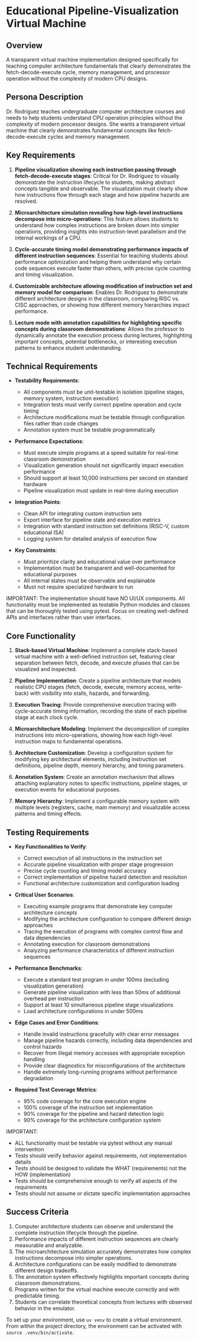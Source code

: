 # Educational Pipeline-Visualization Virtual Machine

## Overview
A transparent virtual machine implementation designed specifically for teaching computer architecture fundamentals that clearly demonstrates the fetch-decode-execute cycle, memory management, and processor operation without the complexity of modern CPU designs.

## Persona Description
Dr. Rodriguez teaches undergraduate computer architecture courses and needs to help students understand CPU operation principles without the complexity of modern processor designs. She wants a transparent virtual machine that clearly demonstrates fundamental concepts like fetch-decode-execute cycles and memory management.

## Key Requirements
1. **Pipeline visualization showing each instruction passing through fetch-decode-execute stages**: Critical for Dr. Rodriguez to visually demonstrate the instruction lifecycle to students, making abstract concepts tangible and observable. The visualization must clearly show how instructions flow through each stage and how pipeline hazards are resolved.

2. **Microarchitecture simulation revealing how high-level instructions decompose into micro-operations**: This feature allows students to understand how complex instructions are broken down into simpler operations, providing insights into instruction-level parallelism and the internal workings of a CPU.

3. **Cycle-accurate timing model demonstrating performance impacts of different instruction sequences**: Essential for teaching students about performance optimization and helping them understand why certain code sequences execute faster than others, with precise cycle counting and timing visualization.

4. **Customizable architecture allowing modification of instruction set and memory model for comparison**: Enables Dr. Rodriguez to demonstrate different architecture designs in the classroom, comparing RISC vs. CISC approaches, or showing how different memory hierarchies impact performance.

5. **Lecture mode with annotation capabilities for highlighting specific concepts during classroom demonstrations**: Allows the professor to dynamically annotate the execution process during lectures, highlighting important concepts, potential bottlenecks, or interesting execution patterns to enhance student understanding.

## Technical Requirements
- **Testability Requirements**:
  - All components must be unit-testable in isolation (pipeline stages, memory system, instruction execution)
  - Integration tests must verify correct pipeline operation and cycle timing
  - Architecture modifications must be testable through configuration files rather than code changes
  - Annotation system must be testable programmatically

- **Performance Expectations**:
  - Must execute simple programs at a speed suitable for real-time classroom demonstration
  - Visualization generation should not significantly impact execution performance
  - Should support at least 10,000 instructions per second on standard hardware
  - Pipeline visualization must update in real-time during execution

- **Integration Points**:
  - Clean API for integrating custom instruction sets
  - Export interface for pipeline state and execution metrics
  - Integration with standard instruction set definitions (RISC-V, custom educational ISA)
  - Logging system for detailed analysis of execution flow

- **Key Constraints**:
  - Must prioritize clarity and educational value over performance
  - Implementation must be transparent and well-documented for educational purposes
  - All internal states must be observable and explainable
  - Must not require specialized hardware to run

IMPORTANT: The implementation should have NO UI/UX components. All functionality must be implemented as testable Python modules and classes that can be thoroughly tested using pytest. Focus on creating well-defined APIs and interfaces rather than user interfaces.

## Core Functionality
1. **Stack-based Virtual Machine**: Implement a complete stack-based virtual machine with a well-defined instruction set, featuring clear separation between fetch, decode, and execute phases that can be visualized and inspected.

2. **Pipeline Implementation**: Create a pipeline architecture that models realistic CPU stages (fetch, decode, execute, memory access, write-back) with visibility into stalls, hazards, and forwarding.

3. **Execution Tracing**: Provide comprehensive execution tracing with cycle-accurate timing information, recording the state of each pipeline stage at each clock cycle.

4. **Microarchitecture Modeling**: Implement the decomposition of complex instructions into micro-operations, showing how each high-level instruction maps to fundamental operations.

5. **Architecture Customization**: Develop a configuration system for modifying key architectural elements, including instruction set definitions, pipeline depth, memory hierarchy, and timing parameters.

6. **Annotation System**: Create an annotation mechanism that allows attaching explanatory notes to specific instructions, pipeline stages, or execution events for educational purposes.

7. **Memory Hierarchy**: Implement a configurable memory system with multiple levels (registers, cache, main memory) and visualizable access patterns and timing effects.

## Testing Requirements
- **Key Functionalities to Verify**:
  - Correct execution of all instructions in the instruction set
  - Accurate pipeline visualization with proper stage progression
  - Precise cycle counting and timing model accuracy
  - Correct implementation of pipeline hazard detection and resolution
  - Functional architecture customization and configuration loading

- **Critical User Scenarios**:
  - Executing example programs that demonstrate key computer architecture concepts
  - Modifying the architecture configuration to compare different design approaches
  - Tracing the execution of programs with complex control flow and data dependencies
  - Annotating execution for classroom demonstrations
  - Analyzing performance characteristics of different instruction sequences

- **Performance Benchmarks**:
  - Execute a standard test program in under 100ms (excluding visualization generation)
  - Generate pipeline visualization with less than 50ms of additional overhead per instruction
  - Support at least 10 simultaneous pipeline stage visualizations
  - Load architecture configurations in under 500ms

- **Edge Cases and Error Conditions**:
  - Handle invalid instructions gracefully with clear error messages
  - Manage pipeline hazards correctly, including data dependencies and control hazards
  - Recover from illegal memory accesses with appropriate exception handling
  - Provide clear diagnostics for misconfigurations of the architecture
  - Handle extremely long-running programs without performance degradation

- **Required Test Coverage Metrics**:
  - 95% code coverage for the core execution engine
  - 100% coverage of the instruction set implementation
  - 90% coverage for the pipeline and hazard detection logic
  - 90% coverage for the architecture configuration system

IMPORTANT: 
- ALL functionality must be testable via pytest without any manual intervention
- Tests should verify behavior against requirements, not implementation details
- Tests should be designed to validate the WHAT (requirements) not the HOW (implementation)
- Tests should be comprehensive enough to verify all aspects of the requirements
- Tests should not assume or dictate specific implementation approaches

## Success Criteria
1. Computer architecture students can observe and understand the complete instruction lifecycle through the pipeline.
2. Performance impacts of different instruction sequences are clearly measurable and analyzable.
3. The microarchitecture simulation accurately demonstrates how complex instructions decompose into simpler operations.
4. Architecture configurations can be easily modified to demonstrate different design tradeoffs.
5. The annotation system effectively highlights important concepts during classroom demonstrations.
6. Programs written for the virtual machine execute correctly and with predictable timing.
7. Students can correlate theoretical concepts from lectures with observed behavior in the emulator.

To set up your environment, use `uv venv` to create a virtual environment. From within the project directory, the environment can be activated with `source .venv/bin/activate`.